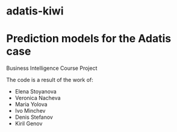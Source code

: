 # adatis-kiwi
# Prediction models for the Adatis case

Business Intelligence Course Project

The code is a result of the work of:
- Elena Stoyanova
- Veronica Nacheva
- Maria Yolova
- Ivo Minchev
- Denis Stefanov
- Kiril Genov
